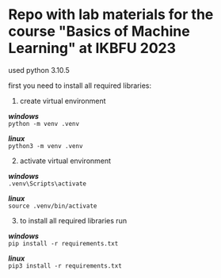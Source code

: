 # Repo with lab materials for the course "Basics of Machine Learning" at IKBFU 2023

used python 3.10.5

first you need to install all required libraries:

1. create virtual environment

**_windows_**</br>
`python -m venv .venv`

**_linux_**</br>
`python3 -m venv .venv`

2. activate virtual environment</br>

**_windows_**</br>
`.venv\Scripts\activate`

**_linux_**</br>
`source .venv/bin/activate`

3. to install all required libraries run</br>

**_windows_**</br>
`pip install -r requirements.txt`

**_linux_**</br>
`pip3 install -r requirements.txt`
